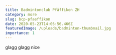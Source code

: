 ```yaml
---
title: Badmintonclub Pfäffikon ZH
category: more
slug: bcp-pfaeffikon
date: 2020-05-23T14:05:56.466Z
featuredImage: /uploads/badminton-thumbnail.jpg
importance: 1
---
```

glagg glagg nice
